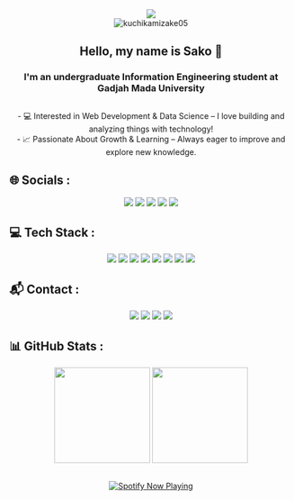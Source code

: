 <div align="center">
    <img src="https://readme-typing-svg.demolab.com/?font=Fira+Code&pause=1000&color=D87644&center=true&random=false&width=435&lines=Hey+there!+Welcome+to+my+profile!" />
</div>
<div align="center"> <img src="https://komarev.com/ghpvc/?username=kuchikamizake05&label=Profile%20views&color=0e75b6&style=flat" alt="kuchikamizake05"/></div>

<h2 align="center">Hello, my name is Sako 👋</h2>
<h3 align="center">I'm an undergraduate Information Engineering student at Gadjah Mada University</h3>

##
<p align="center">- 💻 Interested in Web Development & Data Science – I love building and analyzing things with technology!<br>
- 📈 Passionate About Growth & Learning – Always eager to improve and explore new knowledge.
</p>

## 🌐 Socials :
<p align="center">
     <a href="https://linkedin.com/in/faaid-sakhaa"><img src="https://img.shields.io/badge/faaid%20sakhaa-%230077B5.svg?&style=for-the-badge&logo=linkedin&logoColor=white"/></a>
    <a href="https://instagram.com/fsid.jp/"><img src="https://img.shields.io/badge/fsid.jp-%23E4405F.svg?&style=for-the-badge&logo=instagram&logoColor=white"/></a>
    <a href="https://www.facebook.com/kuchikamizakee/"><img src="https://img.shields.io/badge/faaid%20sakhaa-%231877F2.svg?style=for-the-badge&logo=Facebook&logoColor=white"/></a>
    <a href="https://x.com/kuchizukeee"><img src="https://img.shields.io/badge/kuchizukeee-%2314171A.svg?&style=for-the-badge&logo=x&logoColor=white"/></a>
    <a href="https://open.spotify.com/user/31425t3vgnzk7tqwf6azbuza3bia?si=b9a37622dae840f8"><img src="https://img.shields.io/badge/suckho-1ED760?&style=for-the-badge&logo=spotify&logoColor=white"/></a>
</p>

## 💻 Tech Stack :
<p align="center">
    <img src="https://img.shields.io/badge/c++-%2300599C.svg?style=for-the-badge&logo=c%2B%2B&logoColor=white"/>
    <img src="https://img.shields.io/badge/python-3670A0?style=for-the-badge&logo=python&logoColor=ffdd54"/>
    <img src="https://img.shields.io/badge/html5-%23E34F26.svg?style=for-the-badge&logo=html5&logoColor=white"/>
    <img src="https://img.shields.io/badge/css3-%231572B6.svg?style=for-the-badge&logo=css3&logoColor=white"/>
    <img src="https://img.shields.io/badge/tailwindcss-%2338B2AC.svg?style=for-the-badge&logo=tailwind-css&logoColor=white"/>
    <img src="https://img.shields.io/badge/javascript-%23323330.svg?style=for-the-badge&logo=javascript&logoColor=%23F7DF1E"/>
    <img src="https://img.shields.io/badge/react-%2320232a.svg?style=for-the-badge&logo=react&logoColor=%2361DAFB"/>
    <img src="https://img.shields.io/badge/Node%20js-339933?style=for-the-badge&logo=nodedotjs&logoColor=white"/>
</p>

## 📬 Contact :
<p align="center">
    <a href="https://mail.google.com/mail/u/0/?to=faaidsakhaa@gmail.com&fs=1&tf=cm"><img src="https://img.shields.io/badge/email-%23E4405F.svg?&style=for-the-badge&logo=gmail&logoColor=white"/></a>
    <a href="https://wa.me/628972100220/"><img src="https://img.shields.io/badge/WhatsApp-25D366?style=for-the-badge&logo=whatsapp&logoColor=white"/></a>
    <a href="https://line.me/ti/p/A0QtjUR2V_z"><img src="https://img.shields.io/badge/Line-00C300?style=for-the-badge&logo=line&logoColor=white"/></a>
    <a href="https://discordapp.com/users/489719895425155082"><img src="https://img.shields.io/badge/discord-%235865F2.svg?&style=for-the-badge&logo=discord&logoColor=white"/></a>
</p>

## 📊 GitHub Stats :
<div align="center">
  <img src="https://github-readme-stats.vercel.app/api?username=kuchikamizake05&show_icons=true&theme=radical&hide_border=false&include_all_commits=false&count_private=false" height="170 px"/>
  <img src="https://github-readme-streak-stats.herokuapp.com/?user=kuchikamizake05&theme=radical&hide_border=false" height="170 px"/>
</div>

##
<div align="center">
  <a href="https://spotify-github-profile.kittinanx.com/api/view.svg?uid=31425t3vgnzk7tqwf6azbuza3bia&redirect=true">
    <img src="https://spotify-github-profile.kittinanx.com/api/view.svg?uid=31425t3vgnzk7tqwf6azbuza3bia&cover_image=false&theme=default&show_offline=false&background_color=121212&interchange=true&bar_color_cover=false" alt="Spotify Now Playing" />
  </a>
</div>

